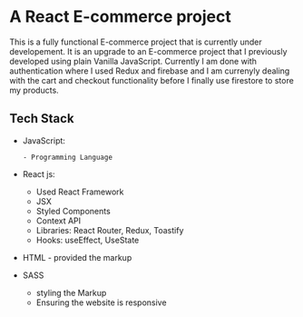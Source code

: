# A React E-commerce project

This is a fully functional E-commerce project that is currently under developement. It is an upgrade to an E-commerce project that I previously developed using plain Vanilla JavaScript. Currently I am done with authentication where I used Redux and firebase and I am currenyly dealing with the cart and checkout functionality before I finally use firestore to store my products. 

## Tech Stack

- JavaScript:

      - Programming Language
 
- React js:
       
     - Used React Framework
     - JSX
     - Styled Components
     - Context API
     - Libraries: React Router, Redux, Toastify
     - Hooks: useEffect, UseState
      
- HTML - provided the markup
- SASS 
     - styling the Markup
     - Ensuring the website is responsive
